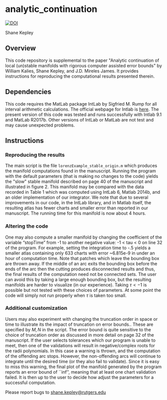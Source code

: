 # analytic\_continuation
[![DOI](https://zenodo.org/badge/doi/10.1137/17M1135888.svg)](https://doi.org/10.1137/17M1135888)

Shane Kepley

## Overview
This code repository is supplemental to the paper "Analytic continuation of local (un)stable manifolds with rigorous computer assisted error bounds" by William Kalies, Shane Kepley, and J.D. Mireles James. It provides instructions for reproducing the computational results presented therein.

## Dependencies
This code requires the MatLab package IntLab by Sigfried M. Rump for all interval arithmetic calculations. The official webpage for Intlab is [here](http://www.ti3.tu-harburg.de/rump/intlab/). The present version of this code was tested and runs successfully with Intlab 9.1 and MatLab R2017b. Other versions of IntLab or MatLab are not test and may cause unexpected problems.



## Instructions
### Reproducing the results 
The main script is the file `lorenzExample_stable_origin.m` which produces the manifold computations found in the manuscript. Running the program with the default parameters (that is making no changes to the code) yields the "slow" stable manifold described on page 40 of the manuscript and illustrated in figure 2. This manifold may be compared with the data recorded in Table 1 which was computed using IntLab 6, Matlab 2014b, and an older implementation of our integrator. We note that due to several improvements in our code, in the IntLab library, and in Matlab itself, the resulting atlas has fewer charts and smaller error than reported in our manuscript. The running time for this manifold is now about 4 hours. 

### Altering the code

One may also compute a smaller manifold by changing the coefficient of the variable “stopTime” from -1 to another negative value: -1 < tau < 0 on line 32 of the program. For example, setting the integration time to -.5 yields a smaller atlas containing only 633 charts with error ~6.815e-9 in under an hour of computation time. Note that patches which leave the bounding box are thrown away.  If the middle of an arc exits the bounding box before the ends of the arc then the cutting produces disconnected results and thus, the final results of the computation need not be connected sets.  The user can avoid this by taking a large enough bounding box, but the resulting manifolds are harder to visualize (in our experience). Taking $\tau < -1$ is possible but not tested with these choices of parameters. At some point the code will simply not run properly when $\tau$ is taken too small.


### Additional customization
Users may also experiment with changing the truncation order in space or time to illustrate its the impact of truncation on error bounds.. These are specified by $M,N$ in the script.  The error bound is quite sensitive to the choice of truncation order as discussed in more detail on page 32 of the manuscript. If the user selects tolerances which our program is unable to meet, then one of the validations will result in negative/complex roots for the radii polynomials. In this case a warning is thrown, and the computation of the offending arc stops. However, the non-offending arcs will continue to integrate until the desired time (or they also fail to validate).  Since it is easy to miss this warning, the final plot of the manifold generated by the program reports an error bound of ``inf’’, meaning that at least one chart validation failed. It is then up to the user to decide how adjust the parameters for a successful computation.

Please report bugs to 
shane.kepley@rutgers.edu
 







 
